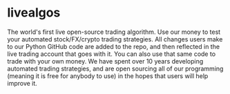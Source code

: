# livealgos
The world's first live open-source trading algorithm. Use our money to test your automated stock/FX/crypto trading strategies. All changes users make to our Python GitHub code are added to the repo, and then reflected in the live trading account that goes with it. You can also use that same code to trade with your own money. We have spent over 10 years developing automated trading strategies, and are open sourcing all of our programming (meaning it is free for anybody to use) in the hopes that users will help improve it.
